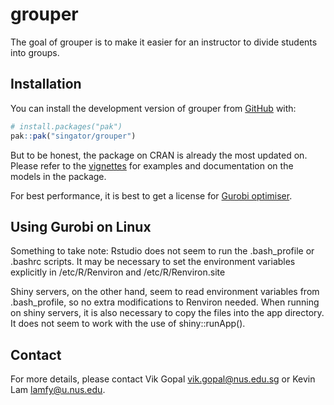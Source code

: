 
# grouper

<!-- badges: start -->
<!-- badges: end -->

The goal of grouper is to make it easier for an instructor to divide students
into groups.

## Installation

You can install the development version of grouper from [GitHub](https://github.com/) with:

``` r
# install.packages("pak")
pak::pak("singator/grouper")
```

But to be honest, the package on CRAN is already the most updated on. 
Please refer to the [vignettes](https://cran.r-project.org/package=grouper) for examples and documentation on the models in the package.

For best performance, it is best to get a license for [Gurobi optimiser](https://www.gurobi.com/downloads/).

## Using Gurobi on Linux

Something to take note: Rstudio does not seem to run the .bash_profile or .bashrc scripts. It may be necessary to set the 
environment variables explicitly in /etc/R/Renviron and /etc/R/Renviron.site

Shiny servers, on the other hand, seem to read environment variables from .bash_profile, so no extra modifications to Renviron needed.
When running on shiny servers, it is also necessary to copy the files into the app directory. It does not seem to work with the use of 
shiny::runApp().

## Contact

For more details, please contact Vik Gopal <vik.gopal@nus.edu.sg> or 
Kevin Lam <lamfy@u.nus.edu>.
